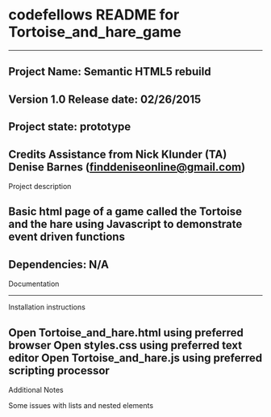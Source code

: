 # codefellows README for Tortoise_and_hare_game

-------------------------------------------------------------------------------
Project Name: Semantic HTML5 rebuild
-------------------------------------------------------------------------------
Version 1.0
Release date: 02/26/2015
-------------------------------------------------------------------------------
Project state:
prototype
-------------------------------------------------------------------------------
Credits
	Assistance from Nick Klunder (TA)
	Denise Barnes (finddeniseonline@gmail.com)
-------------------------------------------------------------------------------
Project description

Basic html page of a game called the Tortoise and the hare using
Javascript to demonstrate event driven functions
-------------------------------------------------------------------------------
Dependencies:
N/A
-------------------------------------------------------------------------------
Documentation

-------------------------------------------------------------------------------
Installation instructions

Open Tortoise_and_hare.html using preferred browser
Open styles.css using preferred text editor
Open Tortoise_and_hare.js using preferred scripting processor
-------------------------------------------------------------------------------
Additional Notes

Some issues with lists and nested elements